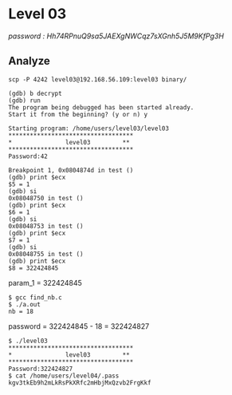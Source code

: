 # Level 03
*password : Hh74RPnuQ9sa5JAEXgNWCqz7sXGnh5J5M9KfPg3H*

## Analyze

```
scp -P 4242 level03@192.168.56.109:level03 binary/
```

```
(gdb) b decrypt
(gdb) run
The program being debugged has been started already.
Start it from the beginning? (y or n) y

Starting program: /home/users/level03/level03 
***********************************
*               level03         **
***********************************
Password:42

Breakpoint 1, 0x0804874d in test ()
(gdb) print $ecx
$5 = 1
(gdb) si
0x08048750 in test ()
(gdb) print $ecx
$6 = 1
(gdb) si
0x08048753 in test ()
(gdb) print $ecx
$7 = 1
(gdb) si
0x08048755 in test ()
(gdb) print $ecx
$8 = 322424845
```

param_1 = 322424845

```
$ gcc find_nb.c 
$ ./a.out
nb = 18
```

password = 322424845 - 18 = 322424827

```
$ ./level03 
***********************************
*               level03         **
***********************************
Password:322424827     
$ cat /home/users/level04/.pass
kgv3tkEb9h2mLkRsPkXRfc2mHbjMxQzvb2FrgKkf
```
